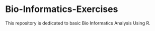 # Bio-Informatics-Exercises
This repository is dedicated to basic Bio Informatics Analysis Using R.
